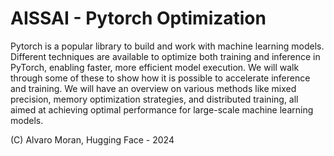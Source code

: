 # AISSAI - Pytorch Optimization

Pytorch is a popular library to build and work with machine learning models. Different techniques are available to optimize both training and inference in PyTorch, enabling faster, more efficient model execution. We will walk through some of these to show how it is possible to accelerate inference and training. We will have an overview on various methods like mixed precision, memory optimization strategies, and distributed training, all aimed at achieving optimal performance for large-scale machine learning models.


(C) Alvaro Moran, Hugging Face - 2024